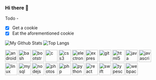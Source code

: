 ### Hi there 👋


Todo -
 - [x] Get a cookie
 - [x] Eat the aforementioned cookie

![My Github Stats](https://github-readme-stats.vercel.app/api?username=shreyasm-dev&show_icons=true&theme=radical)
![Top Langs](https://github-readme-stats.vercel.app/api/top-langs/?username=shreyasm-dev&layout=compact&theme=radical)

<p align="left"><img src="https://devicons.github.io/devicon/devicon.git/icons/android/android-original-wordmark.svg" alt="android" width="40" height="40" /> <img src="https://www.vectorlogo.zone/logos/gnu_bash/gnu_bash-icon.svg" alt="bash" width="40" height="40" /> <img src="https://devicons.github.io/devicon/devicon.git/icons/bootstrap/bootstrap-plain.svg" alt="bootstrap" width="40" height="40" /> <img src="https://devicons.github.io/devicon/devicon.git/icons/c/c-original.svg" alt="c" width="40" height="40" /> <img src="https://devicons.github.io/devicon/devicon.git/icons/css3/css3-original-wordmark.svg" alt="css3" width="40" height="40" /> <img src="https://devicons.github.io/devicon/devicon.git/icons/electron/electron-original.svg" alt="electron" width="40" height="40" /> <img src="https://devicons.github.io/devicon/devicon.git/icons/express/express-original-wordmark.svg" alt="express" width="40" height="40" /> <img src="https://www.vectorlogo.zone/logos/git-scm/git-scm-icon.svg" alt="git" width="40" height="40" /> <img src="https://devicons.github.io/devicon/devicon.git/icons/html5/html5-original-wordmark.svg" alt="html5" width="40" height="40" /> <img src="https://devicons.github.io/devicon/devicon.git/icons/java/java-original-wordmark.svg" alt="java" width="40" height="40" /> <img src="https://devicons.github.io/devicon/devicon.git/icons/javascript/javascript-original.svg" alt="javascript" width="40" height="40" /> <img src="https://devicons.github.io/devicon/devicon.git/icons/linux/linux-original.svg" alt="linux" width="40" height="40" /> <img src="https://devicons.github.io/devicon/devicon.git/icons/mysql/mysql-original-wordmark.svg" alt="mysql" width="40" height="40" /> <img src="https://devicons.github.io/devicon/devicon.git/icons/nodejs/nodejs-original-wordmark.svg" alt="nodejs" width="40" height="40" /> <img src="https://devicons.github.io/devicon/devicon.git/icons/photoshop/photoshop-plain.svg" alt="photoshop" width="40" height="40" /> <img src="https://devicons.github.io/devicon/devicon.git/icons/php/php-original.svg" alt="php" width="40" height="40" /> <img src="https://devicons.github.io/devicon/devicon.git/icons/python/python-original.svg" alt="python" width="40" height="40" /> <img src="https://devicons.github.io/devicon/devicon.git/icons/react/react-original-wordmark.svg" alt="react" width="40" height="40" /> <img src="https://devicons.github.io/devicon/devicon.git/icons/swift/swift-original-wordmark.svg" alt="swift" width="40" height="40" /> <img src="https://devicons.github.io/devicon/devicon.git/icons/typescript/typescript-original.svg" alt="typescript" width="40" height="40" /> <img src="https://devicons.github.io/devicon/devicon.git/icons/webpack/webpack-original.svg" alt="webpack" width="40" height="40" /></p>
